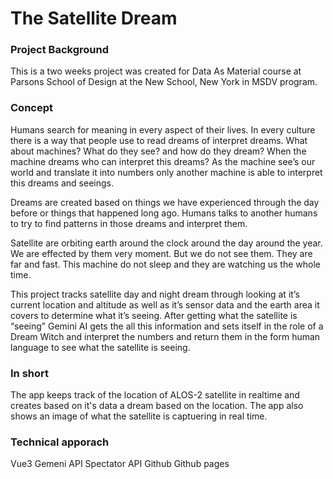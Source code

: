 # The Satellite Dream

### Project Background
This is a two weeks project was created for Data As Material course at Parsons School of Design at the New School, New York in MSDV program. 

### Concept
Humans search for meaning in every aspect of their lives. In every culture there is a way that people use to read dreams of interpret dreams. What about machines? What do they see? and how do they dream? When the machine dreams who can interpret this dreams? As the machine see’s our world and translate it into numbers only another machine is able to interpret this dreams and seeings. 

Dreams are created based on things we have experienced through the day before or things that happened long ago. Humans talks to another humans to try to find patterns in those dreams and interpret them. 
 
Satellite are orbiting earth around the clock around the day around the year. We are effected by them very moment. But we do not see them. They are far and fast. This machine do not sleep and they are watching us the whole time.  

This project tracks satellite day and night dream through looking at it’s current location and altitude as well as it’s sensor data and the earth area it covers to determine what it’s seeing. After getting what the satellite is “seeing” Gemini AI gets the all this information and sets itself in the role of a Dream Witch and interpret the numbers and return them in the form human language to see what the satellite is seeing. 

### In short
The app keeps track of the location of ALOS-2 satellite in realtime and creates based on it's data a dream based on the location.
The app also shows an image of what the satellite is captuering in real time. 

### Technical apporach
Vue3 
Gemeni API 
Spectator API 
Github
Github pages
